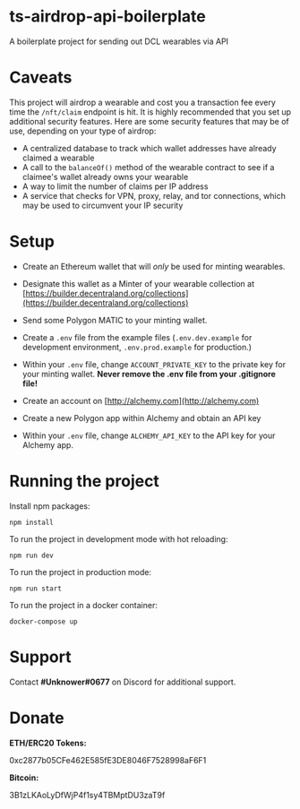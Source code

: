 # ts-airdrop-api-boilerplate
A boilerplate project for sending out DCL wearables via API

# Caveats

This project will airdrop a wearable and cost you a transaction fee every time the `/nft/claim` endpoint is hit. It is highly recommended that you set up additional security features. 
Here are some security features that may be of use, depending on your type of airdrop:

 - A centralized database to track which wallet addresses have already claimed a wearable
 - A call to the `balanceOf()` method of the wearable contract to see if a claimee's wallet already owns your wearable
 - A way to limit the number of claims per IP address
 - A service that checks for VPN, proxy, relay, and tor connections, which may be used to circumvent your IP security
  
# Setup

- Create an Ethereum wallet that will *only* be used for minting wearables.

- Designate this wallet as a Minter of your wearable collection at [https://builder.decentraland.org/collections](https://builder.decentraland.org/collections)

- Send some Polygon MATIC to your minting wallet.

- Create a `.env` file from the example files (`.env.dev.example` for development environment, `.env.prod.example` for production.) 

- Within your `.env` file, change `ACCOUNT_PRIVATE_KEY` to the private key for your minting wallet. **Never remove the .env file from your .gitignore file!**

- Create an account on [http://alchemy.com](http://alchemy.com)

- Create a new Polygon app within Alchemy and obtain an API key

- Within your `.env` file, change `ALCHEMY_API_KEY` to the API key for your Alchemy app.

# Running the project

Install npm packages:

`npm install`

To run the project in development mode with hot reloading:

`npm run dev` 

To run the project in production mode:

`npm run start`

To run the project in a docker container:

`docker-compose up`

# Support
Contact **#Unknower#0677** on Discord for additional support.

# Donate
**ETH/ERC20 Tokens:** 

0xc2877b05CFe462E585fE3DE8046F7528998aF6F1

**Bitcoin:** 

3B1zLKAoLyDfWjP4f1sy4TBMptDU3zaT9f
